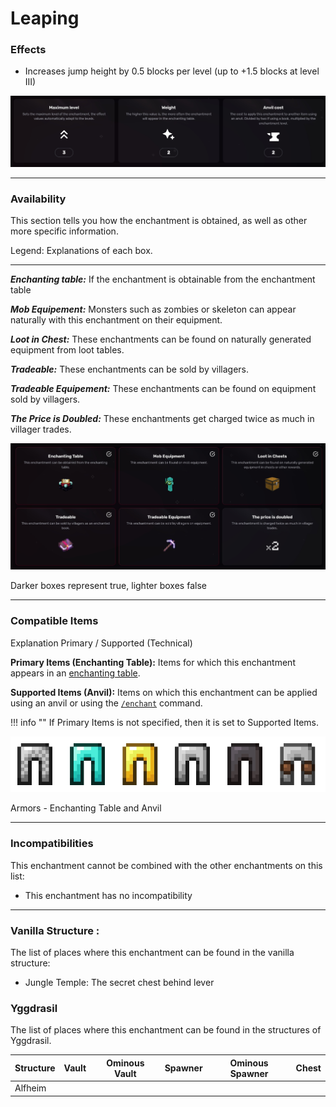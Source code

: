 # Leaping
### Effects
*   Increases jump height by 0.5 blocks per level (up to +1.5 blocks at level III)

![](/images/voxel/enchantment/legs-enchantment/image_1756618400530_194.png)

* * *

### Availability

This section tells you how the enchantment is obtained, as well as other more specific information.

Legend: Explanations of each box.[](#legend-explanations-of-each-box)

* * *

_**Enchanting table:**_ If the enchantment is obtainable from the enchantment table

_**Mob Equipement:**_ Monsters such as zombies or skeleton can appear naturally with this enchantment on their equipment.

_**Loot in Chest:**_ These enchantments can be found on naturally generated equipment from loot tables.

_**Tradeable:**_ These enchantments can be sold by villagers.

_**Tradeable Equipement:**_ These enchantments can be found on equipment sold by villagers.

_**The Price is Doubled:**_ These enchantments get charged twice as much in villager trades.

![](/images/voxel/enchantment/legs-enchantment/image_1756618400530_168.png)

Darker boxes represent true, lighter boxes false

* * *

### Compatible Items
Explanation Primary / Supported (Technical)[](#explanation-primary-supported-technical)

**Primary Items (Enchanting Table):** Items for which this enchantment appears in an [enchanting table](https://minecraft.wiki/w/Enchanting_table).

**Supported Items (Anvil):** Items on which this enchantment can be applied using an anvil or using the [`/enchant`](https://minecraft.wiki/w/Commands/enchant) command.

!!! info ""
    If Primary Items is not specified, then it is set to Supported Items.

![](/images/voxel/enchantment/legs-enchantment/image_1756618400530_462.png)

Armors - Enchanting Table and Anvil

* * *

### Incompatibilities

This enchantment cannot be combined with the other enchantments on this list:

*   This enchantment has no incompatibility

* * *

### Vanilla Structure :

The list of places where this enchantment can be found in the vanilla structure:

*   Jungle Temple: The secret chest behind lever
### Yggdrasil

The list of places where this enchantment can be found in the structures of Yggdrasil.

| Structure | Vault | Ominous Vault | Spawner | Ominous Spawner | Chest |
| --- | --- | --- | --- | --- | --- |
| Alfheim |  |  |  |  |  |